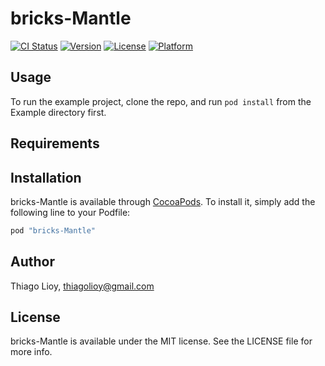# bricks-Mantle

[![CI Status](http://img.shields.io/travis/thiagolioy/bricks-Mantle.svg?style=flat)](https://travis-ci.org/thiagolioy/bricks-Mantle)
[![Version](https://img.shields.io/cocoapods/v/bricks-Mantle.svg?style=flat)](http://cocoapods.org/pods/bricks-Mantle)
[![License](https://img.shields.io/cocoapods/l/bricks-Mantle.svg?style=flat)](http://cocoapods.org/pods/bricks-Mantle)
[![Platform](https://img.shields.io/cocoapods/p/bricks-Mantle.svg?style=flat)](http://cocoapods.org/pods/bricks-Mantle)

## Usage

To run the example project, clone the repo, and run `pod install` from the Example directory first.

## Requirements

## Installation

bricks-Mantle is available through [CocoaPods](http://cocoapods.org). To install
it, simply add the following line to your Podfile:

```ruby
pod "bricks-Mantle"
```

## Author

Thiago Lioy, thiagolioy@gmail.com

## License

bricks-Mantle is available under the MIT license. See the LICENSE file for more info.
